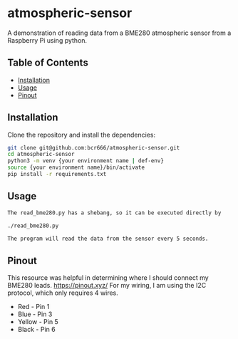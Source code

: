 # atmospheric-sensor
A demonstration of reading data from a BME280 atmospheric sensor from a Raspberry Pi using python.

## Table of Contents

- [Installation](#installation)
- [Usage](#usage)
- [Pinout](#pinout)

## Installation

Clone the repository and install the dependencies:

```bash
git clone git@github.com:bcr666/atmospheric-sensor.git
cd atmospheric-sensor
python3 -m venv {your environment name | def-env}
source {your environment name}/bin/activate
pip install -r requirements.txt
```

## Usage

```bash
The read_bme280.py has a shebang, so it can be executed directly by

./read_bme280.py

The program will read the data from the sensor every 5 seconds.
```

## Pinout
This resource was helpful in determining where I should connect my BME280 leads. https://pinout.xyz/
For my wiring, I am using the I2C protocol, which only requires 4 wires.
* Red - Pin 1
* Blue - Pin 3
* Yellow - Pin 5
* Black - Pin 6
